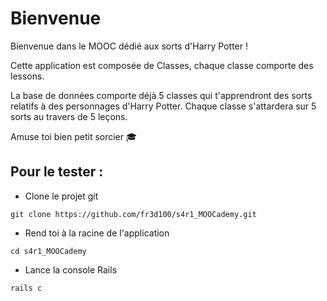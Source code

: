 # Bienvenue

Bienvenue dans le MOOC dédié aux sorts d'Harry Potter !

Cette application est composée de Classes, chaque classe comporte des lessons.

La base de données comporte déjà 5 classes qui t'apprendront des sorts relatifs à des personnages d'Harry Potter.
Chaque classe s'attardera sur 5 sorts au travers de 5 leçons.

Amuse toi bien petit sorcier :mortar_board:

## Pour le tester :

* Clone le projet git
```
git clone https://github.com/fr3d100/s4r1_MOOCademy.git
```

* Rend toi à la racine de l'application
```
cd s4r1_MOOCademy
```

* Lance la console Rails 
```
rails c
```
